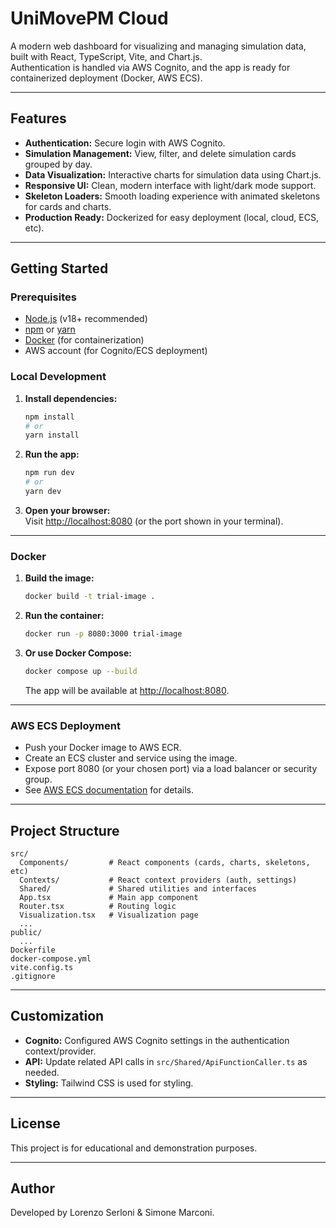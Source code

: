 # UniMovePM Cloud

A modern web dashboard for visualizing and managing simulation data, built with React, TypeScript, Vite, and Chart.js.  
Authentication is handled via AWS Cognito, and the app is ready for containerized deployment (Docker, AWS ECS).

---

## Features

- **Authentication:** Secure login with AWS Cognito.
- **Simulation Management:** View, filter, and delete simulation cards grouped by day.
- **Data Visualization:** Interactive charts for simulation data using Chart.js.
- **Responsive UI:** Clean, modern interface with light/dark mode support.
- **Skeleton Loaders:** Smooth loading experience with animated skeletons for cards and charts.
- **Production Ready:** Dockerized for easy deployment (local, cloud, ECS, etc).

---

## Getting Started

### Prerequisites

- [Node.js](https://nodejs.org/) (v18+ recommended)
- [npm](https://www.npmjs.com/) or [yarn](https://yarnpkg.com/)
- [Docker](https://www.docker.com/) (for containerization)
- AWS account (for Cognito/ECS deployment)

### Local Development

1. **Install dependencies:**
   ```sh
   npm install
   # or
   yarn install
   ```

2. **Run the app:**
   ```sh
   npm run dev
   # or
   yarn dev
   ```

3. **Open your browser:**  
   Visit [http://localhost:8080](http://localhost:8080) (or the port shown in your terminal).

---

### Docker

1. **Build the image:**
   ```sh
   docker build -t trial-image .
   ```

2. **Run the container:**
   ```sh
   docker run -p 8080:3000 trial-image
   ```

3. **Or use Docker Compose:**
   ```sh
   docker compose up --build
   ```

   The app will be available at [http://localhost:8080](http://localhost:8080).

---

### AWS ECS Deployment

- Push your Docker image to AWS ECR.
- Create an ECS cluster and service using the image.
- Expose port 8080 (or your chosen port) via a load balancer or security group.
- See [AWS ECS documentation](https://docs.aws.amazon.com/AmazonECS/latest/developerguide/ecs-launch-types.html) for details.

---

## Project Structure

```
src/
  Components/         # React components (cards, charts, skeletons, etc)
  Contexts/           # React context providers (auth, settings)
  Shared/             # Shared utilities and interfaces
  App.tsx             # Main app component
  Router.tsx          # Routing logic
  Visualization.tsx   # Visualization page
  ...
public/
  ...
Dockerfile
docker-compose.yml
vite.config.ts
.gitignore
```

---

## Customization

- **Cognito:** Configured AWS Cognito settings in the authentication context/provider.
- **API:** Update related API calls in `src/Shared/ApiFunctionCaller.ts` as needed.
- **Styling:** Tailwind CSS is used for styling.

---

## License

This project is for educational and demonstration purposes.

---

## Author

Developed by Lorenzo Serloni & Simone Marconi.  

